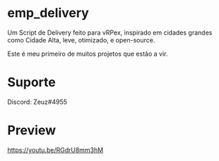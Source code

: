 # emp_delivery

Um Script de Delivery feito para vRPex, inspirado em cidades grandes como Cidade Alta,
leve, otimizado, e open-source.

Este é meu primeiro de muitos projetos que estão a vir.

# Suporte

Discord: Zeuz#4955

# Preview

https://youtu.be/RGdrU8mm3hM
